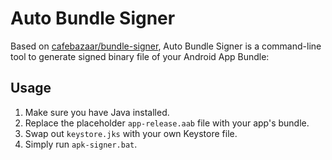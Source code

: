# Auto Bundle Signer

Based on [cafebazaar/bundle-signer](https://github.com/cafebazaar/bundle-signer), Auto Bundle Signer is a command-line tool to generate signed binary file of your Android App Bundle:

## Usage

1. Make sure you have Java installed.
2. Replace the placeholder `app-release.aab` file with your app's bundle.
3. Swap out `keystore.jks` with your own Keystore file.
4. Simply run `apk-signer.bat`.
